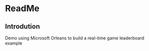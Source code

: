 # ReadMe

## Introdution

Demo using Microsoft Orleans to build a real-time game leaderboard example